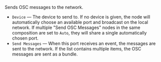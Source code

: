 Sends OSC messages to the network.

   - `Device` — The device to send to.  If no device is given, the node will automatically choose an available port and broadcast on the local network. If multiple "Send OSC Messages" nodes in the same composition are set to `Auto`, they will share a single automatically chosen port.
   - `Send Messages` — When this port receives an event, the messages are sent to the network.  If the list contains multiple items, the OSC messages are sent as a bundle.
